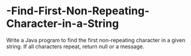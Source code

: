 # -Find-First-Non-Repeating-Character-in-a-String
Write a Java program to find the first non-repeating character in a given string. If all characters repeat, return null or a message.
